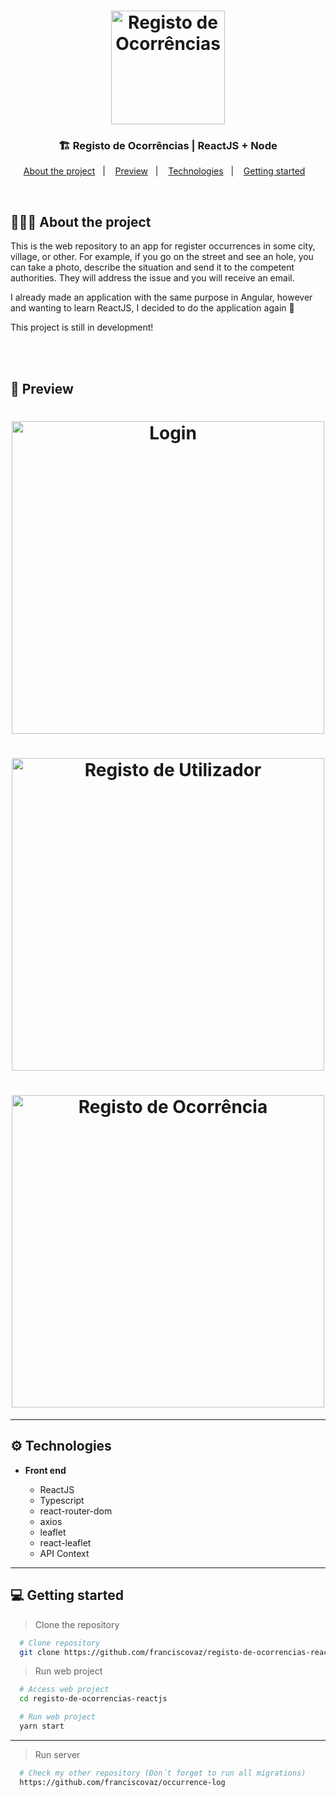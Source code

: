 <h1 align="center">
  <img width="182" alt="Registo de Ocorrências" src="https://user-images.githubusercontent.com/27808014/84532925-0f252b00-acdf-11ea-8afb-47678e5a17a6.png">
</h1>

<h3 align="center">
   🏗 Registo de Ocorrências | ReactJS + Node
</h3>

<p align="center">
  <a href="#%EF%B8%8F-about-the-project">About the project</a>&nbsp;&nbsp;&nbsp;|&nbsp;&nbsp;&nbsp;
  <!-- <a href="#-demo">Demo</a>&nbsp;&nbsp;&nbsp;|&nbsp;&nbsp;&nbsp; -->
  <a href="#-preview">Preview</a>&nbsp;&nbsp;&nbsp;|&nbsp;&nbsp;&nbsp;
  <a href="#-technologies">Technologies</a>&nbsp;&nbsp;&nbsp;|&nbsp;&nbsp;&nbsp;
  <a href="#-getting-started">Getting started</a>&nbsp;&nbsp;&nbsp;
</p>

</br>

## 💇🏻‍♂️ About the project

This is the web repository to an app for register occurrences in some city, village, or other.
For example, if you go on the street and see an hole, you can take a photo, describe the situation and send it to the competent authorities. They will address the issue and you will receive an email.

I already made an application with the same purpose in Angular, however and wanting to learn ReactJS, I decided to do the application again 🚀

This project is still in development!

<br />

<!--![GoBarber GIF](imgs/gobarber.gif) -->

<br />

## 📸 Preview

<h1 align="center">
  <img height="500" alt="Login" src="https://user-images.githubusercontent.com/27808014/84532302-e9e3ed00-acdd-11ea-9012-7be40357f813.png">
</h1>
<h1 align="center">
  <img height="500" alt="Registo de Utilizador" src="https://user-images.githubusercontent.com/27808014/84532357-0718bb80-acde-11ea-8423-fb634567ce41.png">
</h1>
<h1 align="center">
  <img height="500" alt="Registo de Ocorrência" src="https://user-images.githubusercontent.com/27808014/84532433-231c5d00-acde-11ea-8d24-ce2fb055882e.png">
</h1>

---

## ⚙ Technologies

- **Front end**

  - ReactJS
  - Typescript
  - react-router-dom
  - axios
  - leaflet
  - react-leaflet
  - API Context

---

## 💻 Getting started

> Clone the repository

```bash
  # Clone repository
  git clone https://github.com/franciscovaz/registo-de-ocorrencias-reactjs.git
```

> Run web project

```bash
  # Access web project
  cd registo-de-ocorrencias-reactjs

  # Run web project
  yarn start
```

---

> Run server

```bash
  # Check my other repository (Don´t forget to run all migrations)
  https://github.com/franciscovaz/occurrence-log

```
